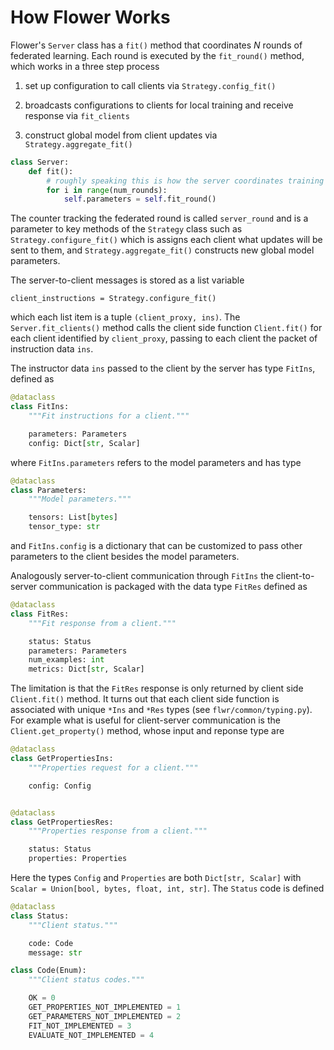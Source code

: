 # How Flower Works

Flower's `Server` class has a `fit()` method that coordinates $N$ rounds of federated learning.
Each round is executed by the `fit_round()` method, which works in a three step process

1. set up configuration to call clients via `Strategy.config_fit()`

2. broadcasts configurations to clients for local training and receive response via `fit_clients`

3. construct global model from client updates via `Strategy.aggregate_fit()`

```py title="server.py" linenums="1"
class Server:
    def fit():
        # roughly speaking this is how the server coordinates training
        for i in range(num_rounds):
            self.parameters = self.fit_round()

```

The counter tracking the federated round is called `server_round` and is a parameter to key methods of the `Strategy` class such as `Strategy.configure_fit()` which is assigns each client
what updates will be sent to them, and `Strategy.aggregate_fit()` constructs new global model parameters.

The server-to-client messages is stored as a list variable

```
client_instructions = Strategy.configure_fit()
```

which each list item is a tuple `(client_proxy, ins)`. The `Server.fit_clients()` method calls the client side function `Client.fit()` for each client identified by `client_proxy`, passing to each client the packet of instruction data `ins`.

The instructor data `ins` passed to the client by the server has type `FitIns`, defined as

```py title="flwr/common/typing.py" linenums="1"
@dataclass
class FitIns:
    """Fit instructions for a client."""

    parameters: Parameters
    config: Dict[str, Scalar]
```

where `FitIns.parameters` refers to the model parameters and has type

```py title="flwr/common/typing.py" linenums="1"
@dataclass
class Parameters:
    """Model parameters."""

    tensors: List[bytes]
    tensor_type: str
```

and `FitIns.config` is a dictionary that can be customized to pass other parameters to the client besides the model parameters.

Analogously server-to-client communication through `FitIns` the client-to-server communication
is packaged with the data type `FitRes` defined as

```py title="flwr/common/typing.py" linenums="1"
@dataclass
class FitRes:
    """Fit response from a client."""

    status: Status
    parameters: Parameters
    num_examples: int
    metrics: Dict[str, Scalar]
```

The limitation is that the `FitRes` response is only returned by client side `Client.fit()` method. It turns out that each client side function is associated with unique `*Ins` and `*Res` types (see `flwr/common/typing.py`). For example what is useful for client-server communication is the `Client.get_property()` method, whose input and reponse type are

```py title="flwr/common/typing.py" linenums="1"
@dataclass
class GetPropertiesIns:
    """Properties request for a client."""

    config: Config


@dataclass
class GetPropertiesRes:
    """Properties response from a client."""

    status: Status
    properties: Properties
```

Here the types `Config` and `Properties` are both `Dict[str, Scalar]` with `Scalar = Union[bool, bytes, float, int, str]`. The `Status` code is defined

```py title="flwr/common/typing.py" linenums="1"
@dataclass
class Status:
    """Client status."""

    code: Code
    message: str

class Code(Enum):
    """Client status codes."""

    OK = 0
    GET_PROPERTIES_NOT_IMPLEMENTED = 1
    GET_PARAMETERS_NOT_IMPLEMENTED = 2
    FIT_NOT_IMPLEMENTED = 3
    EVALUATE_NOT_IMPLEMENTED = 4
```
